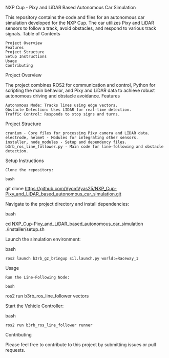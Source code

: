 NXP Cup - Pixy and LiDAR Based Autonomous Car Simulation

This repository contains the code and files for an autonomous car simulation developed for the NXP Cup. The car utilizes Pixy and LiDAR sensors to follow a track, avoid obstacles, and respond to various track signals.
Table of Contents

    Project Overview
    Features
    Project Structure
    Setup Instructions
    Usage
    Contributing

Project Overview

The project combines ROS2 for communication and control, Python for scripting the main behavior, and Pixy and LiDAR data to achieve robust autonomous driving and obstacle avoidance.
Features

    Autonomous Mode: Tracks lines using edge vectors.
    Obstacle Detection: Uses LIDAR for real-time detection.
    Traffic Control: Responds to stop signs and turns.

Project Structure

    cranium - Core files for processing Pixy camera and LIDAR data.
    electrode, helmet - Modules for integrating other sensors.
    installer, node_modules - Setup and dependency files.
    b3rb_ros_line_follower.py - Main code for line-following and obstacle detection.

Setup Instructions

    Clone the repository:

    bash

git clone https://github.com/VyomVyas25/NXP_Cup-Pixy_and_LiDAR_based_autonomous_car_simulation.git

Navigate to the project directory and install dependencies:

bash

cd NXP_Cup-Pixy_and_LiDAR_based_autonomous_car_simulation
./installer/setup.sh

Launch the simulation environment:

bash

    ros2 launch b3rb_gz_bringup sil.launch.py world:=Raceway_1

Usage

    Run the Line-Following Node:

    bash

ros2 run b3rb_ros_line_follower vectors

Start the Vehicle Controller:

bash

    ros2 run b3rb_ros_line_follower runner

Contributing

Please feel free to contribute to this project by submitting issues or pull requests.

